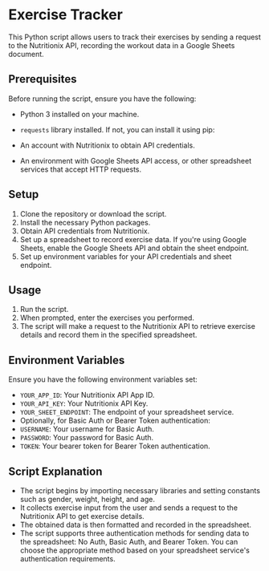 # Exercise Tracker

This Python script allows users to track their exercises by sending a request to the Nutritionix API, recording the workout data in a Google Sheets document.

## Prerequisites

Before running the script, ensure you have the following:

- Python 3 installed on your machine.
- `requests` library installed. If not, you can install it using pip:

- An account with Nutritionix to obtain API credentials.
- An environment with Google Sheets API access, or other spreadsheet services that accept HTTP requests.

## Setup

1. Clone the repository or download the script.
2. Install the necessary Python packages.
3. Obtain API credentials from Nutritionix.
4. Set up a spreadsheet to record exercise data. If you're using Google Sheets, enable the Google Sheets API and obtain the sheet endpoint.
5. Set up environment variables for your API credentials and sheet endpoint.

## Usage

1. Run the script.
2. When prompted, enter the exercises you performed.
3. The script will make a request to the Nutritionix API to retrieve exercise details and record them in the specified spreadsheet.

## Environment Variables

Ensure you have the following environment variables set:

- `YOUR_APP_ID`: Your Nutritionix API App ID.
- `YOUR_API_KEY`: Your Nutritionix API Key.
- `YOUR_SHEET_ENDPOINT`: The endpoint of your spreadsheet service.
- Optionally, for Basic Auth or Bearer Token authentication:
- `USERNAME`: Your username for Basic Auth.
- `PASSWORD`: Your password for Basic Auth.
- `TOKEN`: Your bearer token for Bearer Token authentication.

## Script Explanation

- The script begins by importing necessary libraries and setting constants such as gender, weight, height, and age.
- It collects exercise input from the user and sends a request to the Nutritionix API to get exercise details.
- The obtained data is then formatted and recorded in the spreadsheet.
- The script supports three authentication methods for sending data to the spreadsheet: No Auth, Basic Auth, and Bearer Token. You can choose the appropriate method based on your spreadsheet service's authentication requirements.
